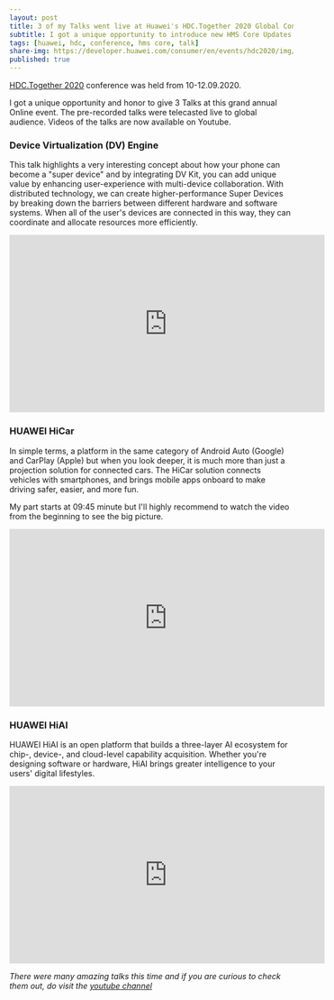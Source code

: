 ```yaml
---
layout: post
title: 3 of my Talks went live at Huawei's HDC.Together 2020 Global Conference
subtitle: I got a unique opportunity to introduce new HMS Core Updates to international audience
tags: [huawei, hdc, conference, hms core, talk]  
share-img: https://developer.huawei.com/consumer/en/events/hdc2020/img/kv-pc-en.png
published: true
---
```


[HDC.Together 2020](https://developer.huawei.com/consumer/en/events/hdc2020/index.html?channelname=HuoDong7&ha_source=events) conference was held from 10-12.09.2020.

I got a unique opportunity and honor to give 3 Talks at this grand annual Online event. The pre-recorded talks were telecasted live to global audience. Videos of the talks are now available on Youtube.

### Device Virtualization (DV) Engine 

This talk highlights a very interesting concept about how your phone can become a "super device" and by integrating DV Kit, you can add unique value by enhancing user-experience with multi-device collaboration. With distributed technology, we can create higher-performance Super Devices by breaking down the barriers between different hardware and software systems. When all of the user's devices are connected in this way, they can coordinate and allocate resources more efficiently. 

<iframe width="560" height="315" src="https://www.youtube.com/embed/pmw8DPKZatI?controls=0" frameborder="0" allow="accelerometer; autoplay; clipboard-write; encrypted-media; gyroscope; picture-in-picture" allowfullscreen></iframe>

### HUAWEI HiCar 

In simple terms, a platform in the same category of Android Auto (Google) and CarPlay (Apple) but when you look deeper, it is much more than just a projection solution for connected cars. The HiCar solution connects vehicles with smartphones, and brings mobile apps onboard to make driving safer, easier, and more fun.

My part starts at 09:45 minute but I'll highly recommend to watch the video from the beginning to see the big picture.

<iframe width="560" height="315" src="https://www.youtube.com/embed/w2sn-9HTa1w?controls=0" frameborder="0" allow="accelerometer; autoplay; clipboard-write; encrypted-media; gyroscope; picture-in-picture" allowfullscreen></iframe>

### HUAWEI HiAI

HUAWEI HiAI is an open platform that builds a three-layer AI ecosystem for chip-, device-, and cloud-level capability acquisition. Whether you're designing software or hardware, HiAI brings greater intelligence to your users' digital lifestyles.

<iframe width="560" height="315" src="https://www.youtube.com/embed/wpm_1T9yYrQ?controls=0" frameborder="0" allow="accelerometer; autoplay; clipboard-write; encrypted-media; gyroscope; picture-in-picture" allowfullscreen></iframe>


*There were many amazing talks this time and if you are curious to check them out, do visit the [youtube channel](https://www.youtube.com/channel/UCjy9p6PfO_jNqlRSrl4tUog/videos)*
